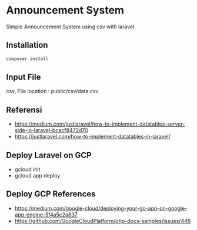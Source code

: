 # Announcement System
Simple Announcement System using csv with laravel

## Installation
```bash
composer install
``` 
## Input File
csv, File location : public/csv/data.csv

## Referensi
- https://medium.com/justlaravel/how-to-implement-datatables-server-side-in-laravel-bcacf8472d70
- https://justlaravel.com/how-to-implement-datatables-in-laravel/

## Deploy Laravel on GCP
- gcloud init
- gcloud app deploy

## Deploy GCP References
- https://medium.com/google-cloud/deploying-your-go-app-on-google-app-engine-5f4a5c2a837
- https://github.com/GoogleCloudPlatform/php-docs-samples/issues/446



